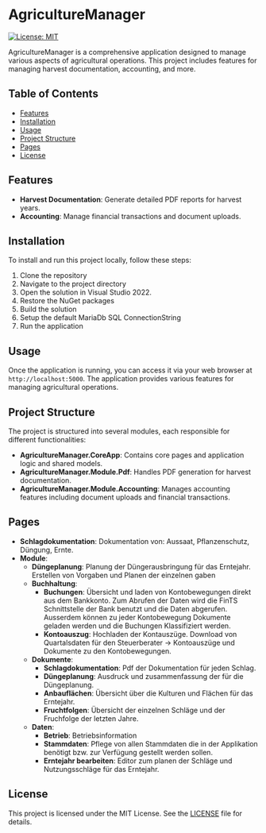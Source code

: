 # AgricultureManager

[![License: MIT](https://img.shields.io/badge/License-MIT-yellow.svg)](https://opensource.org/licenses/MIT)

AgricultureManager is a comprehensive application designed to manage various aspects of agricultural operations. This project includes features for managing harvest documentation, accounting, and more.

## Table of Contents

- [Features](#features)
- [Installation](#installation)
- [Usage](#usage)
- [Project Structure](#project-structure)
- [Pages](#pages)
- [License](#license)

## Features

- **Harvest Documentation**: Generate detailed PDF reports for harvest years.
- **Accounting**: Manage financial transactions and document uploads.

## Installation

To install and run this project locally, follow these steps:

1. Clone the repository
2. Navigate to the project directory
3. Open the solution in Visual Studio 2022.
4. Restore the NuGet packages
5. Build the solution
6. Setup the default MariaDb SQL ConnectionString
7. Run the application

## Usage

Once the application is running, you can access it via your web browser at `http://localhost:5000`. The application provides various features for managing agricultural operations.

## Project Structure

The project is structured into several modules, each responsible for different functionalities:

- **AgricultureManager.CoreApp**: Contains core pages and application logic and shared models.
- **AgricultureManager.Module.Pdf**: Handles PDF generation for harvest documentation.
- **AgricultureManager.Module.Accounting**: Manages accounting features including document uploads and financial transactions.

## Pages

- **Schlagdokumentation**: Dokumentation von: Aussaat, Pflanzenschutz, Düngung, Ernte.
- **Module**:
  - **Düngeplanung**: Planung der Düngerausbringung für das Erntejahr. Erstellen von Vorgaben und Planen der einzelnen gaben
  - **Buchhaltung**: 
    - **Buchungen**: Übersicht und laden von Kontobewegungen direkt aus dem Bankkonto. Zum Abrufen der Daten wird die FinTS Schnittstelle der Bank benutzt und die Daten abgerufen.
    Ausserdem können zu jeder Kontobewegung Dokumente geladen werden und die Buchungen Klassifiziert werden.
    - **Kontoauszug**: Hochladen der Kontauszüge. Download von Quartalsdaten für den Steuerberater -> Kontoauszüge und Dokumente zu den Kontobewegungen.
  - **Dokumente**:
    - **Schlagdokumentation**: Pdf der Dokumentation für jeden Schlag.
    - **Düngeplanung**: Ausdruck und zusammenfassung der für die Düngeplanung.
    - **Anbauflächen**: Übersicht über die Kulturen und Flächen für das Erntejahr.
    - **Fruchtfolgen**: Übersicht der einzelnen Schläge und der Fruchfolge der letzten Jahre.
  - **Daten**:
    - **Betrieb**: Betriebsinformation
    - **Stammdaten**: Pflege von allen Stammdaten die in der Applikation benötigt bzw. zur Verfügung gestellt werden sollen.
    - **Erntejahr bearbeiten**: Editor zum planen der Schläge und Nutzungsschläge für das Erntejahr.

## License

This project is licensed under the MIT License. See the [LICENSE](LICENSE) file for details.
